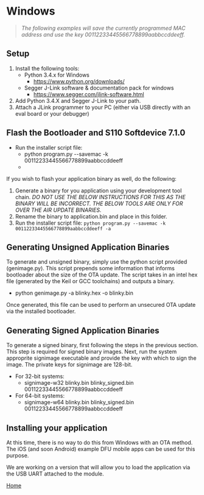 # Windows

> *The following examples will save the currently programmed MAC address and use the key 00112233445566778899aabbccddeeff.*


Setup
-----
1. Install the following tools:
    * Python 3.4.x for Windows
        + https://www.python.org/downloads/
    * Segger J-Link software & documentation pack for windows
        + https://www.segger.com/jlink-software.html
2. Add Python 3.4.X and Segger J-Link to your path.
3. Attach a JLink programmer to your PC (either via USB directly with an eval board or your debugger)

Flash the Bootloader and S110 Softdevice 7.1.0
----------------------------------------------
* Run the installer script file:
    + python program.py --savemac -k 00112233445566778899aabbccddeeff
    + 

If you wish to flash your application binary as well, do the following:

1. Generate a binary for you application using your development tool chain. *DO NOT USE THE BELOW INSTRUCTIONS FOR THIS AS THE BINARY WILL BE INCORRECT.  THE BELOW TOOLS ARE _ONLY_ FOR OVER THE AIR UPDATE BINARIES.*
2. Rename the binary to application.bin and place in this folder.
3. Run the installer script file: `python program.py --savemac -k 00112233445566778899aabbccddeeff -a`

Generating Unsigned Application Binaries
----------------------------------------

To generate and unsigned binary, simply use the python script provided (genimage.py).  This script
prepends some information that informs bootloader about the size of the OTA update.  The script
takes in an intel hex file (generated by the Keil or GCC toolchains) and outputs a binary.

* python genimage.py -a blinky.hex -o blinky.bin

Once generated, this file can be used to perform an unsecured OTA update via the installed bootloader.

Generating Signed Application Binaries
--------------------------------------

To generate a signed binary, first following the steps in the previous section.  This step is required
for signed binary images.  Next, run the system approprite signimage executable and provide the key
with which to sign the image.  The private keys for signimage are 128-bit.

* For 32-bit systems:
    + signimage-w32 blinky.bin blinky_signed.bin 00112233445566778899aabbccddeeff
* For 64-bit systems:
    + signimage-w64 blinky.bin blinky_signed.bin 00112233445566778899aabbccddeeff
    
Installing your application
---------------------------

At this time, there is no way to do this from Windows with an OTA method.  The iOS (and soon Android) example 
DFU mobile apps can be used for this purpose.

We are working on a version that will allow you to load the application via the USB UART attached to the module.

[Home](https://github.com/rigado/bootloader-tools/)
